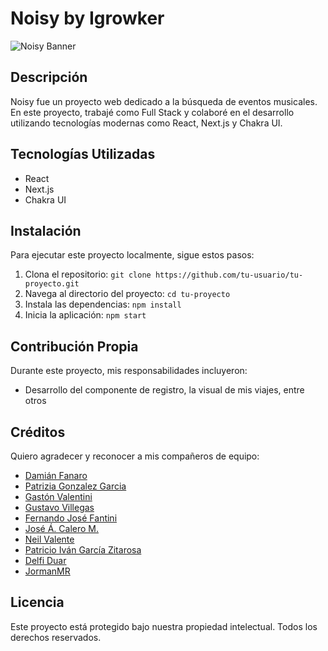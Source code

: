 # Noisy by Igrowker

![Noisy Banner](https://noisy.my.canva.site/)

## Descripción
Noisy fue un proyecto web dedicado a la búsqueda de eventos musicales. En este proyecto, trabajé como Full Stack y colaboré en el desarrollo utilizando tecnologías modernas como React, Next.js y Chakra UI.

## Tecnologías Utilizadas
- React
- Next.js
- Chakra UI

## Instalación
Para ejecutar este proyecto localmente, sigue estos pasos:

1. Clona el repositorio: `git clone https://github.com/tu-usuario/tu-proyecto.git`
2. Navega al directorio del proyecto: `cd tu-proyecto`
3. Instala las dependencias: `npm install`
4. Inicia la aplicación: `npm start`

## Contribución Propia
Durante este proyecto, mis responsabilidades incluyeron:
- Desarrollo del componente de registro, la visual de mis viajes, entre otros

## Créditos
Quiero agradecer y reconocer a mis compañeros de equipo:
- [Damián Fanaro](https://github.com/damianfanaro)
- [Patrizia Gonzalez Garcia](https://github.com/patrigarcia)
- [Gastón Valentini](https://github.com/Gaston-Valentini)
- [Gustavo Villegas](https://github.com/opel777)
- [Fernando José Fantini](https://github.com/Fer2313)
- [José Á. Calero M.](https://github.com/josecalerom)
- [Neil Valente](https://github.com/Neil-Valente)
- [Patricio Iván García Zitarosa](https://github.com/pgzit)
- [Delfi Duar](https://github.com/delfiduar)
- [JormanMR](https://github.com/JormanMR)

## Licencia
Este proyecto está protegido bajo nuestra propiedad intelectual. Todos los derechos reservados.
